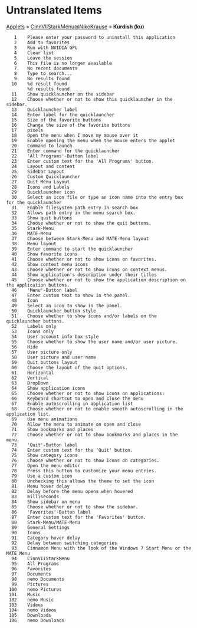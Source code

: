 # Untranslated Items
[Applets](../../../README.md) &#187; [CinnVIIStarkMenu@NikoKrause](../README.md) &#187; **Kurdish (ku)**

       1	Please enter your password to uninstall this application
       2	Add to favorites
       3	Run with NVIDIA GPU
       4	Clear list
       5	Leave the session
       6	This file is no longer available
       7	No recent documents
       8	Type to search...
       9	No results found
      10	%d result found
            %d results found
      11	Show quicklauncher on the sidebar
      12	Choose whether or not to show this quicklauncher in the sidebar.
      13	Quicklauncher label
      14	Enter label for the quicklauncher
      15	Size of the favorite buttons
      16	Change the size of the favorite buttons
      17	pixels
      18	Open the menu when I move my mouse over it
      19	Enable opening the menu when the mouse enters the applet
      20	Command to launch
      21	Enter command for the quicklauncher
      22	'All Programs'-Button label
      23	Enter custom text for the 'All Programs' button.
      24	Layout and content
      25	Sidebar Layout
      26	Custom Quicklauncher
      27	Quit Menu Layout
      28	Icons and Labels
      29	Quicklauncher icon
      30	Select an icon file or type an icon name into the entry box for the quicklauncher
      31	Enable filesystem path entry in search box
      32	Allows path entry in the menu search box.
      33	Show quit buttons
      34	Choose whether or not to show the quit buttons.
      35	Stark-Menu
      36	MATE-Menu
      37	Choose between Stark-Menu and MATE-Menu layout
      38	Menu layout
      39	Enter command to start the quicklauncher
      40	Show favorite icons
      41	Choose whether or not to show icons on favorites.
      42	Show context menu icons
      43	Choose whether or not to show icons on context menus.
      44	Show application's description under their titles
      45	Choose whether or not to show the application description on the application buttons.
      46	'Menu'-Button label
      47	Enter custom text to show in the panel.
      48	Icon
      49	Select an icon to show in the panel.
      50	Quicklauncher button style
      51	Choose whether to show icons and/or labels on the quicklauncher buttons.
      52	Labels only
      53	Icons only
      54	User account info box style
      55	Choose whether to show the user name and/or user picture.
      56	Hide
      57	User picture only
      58	User picture and user name
      59	Quit buttons layout
      60	Choose the layout of the quit options.
      61	Horizontal
      62	Vertical
      63	DropDown
      64	Show application icons
      65	Choose whether or not to show icons on applications.
      66	Keyboard shortcut to open and close the menu
      67	Enable autoscrolling in application list
      68	Choose whether or not to enable smooth autoscrolling in the application list.
      69	Use menu animations
      70	Allow the menu to animate on open and close
      71	Show bookmarks and places
      72	Choose whether or not to show bookmarks and places in the menu.
      73	'Quit'-Button label
      74	Enter custom text for the 'Quit' button.
      75	Show category icons
      76	Choose whether or not to show icons on categories.
      77	Open the menu editor
      78	Press this button to customize your menu entries.
      79	Use a custom icon
      80	Unchecking this allows the theme to set the icon
      81	Menu hover delay
      82	Delay before the menu opens when hovered
      83	milliseconds
      84	Show sidebar on menu
      85	Choose whether or not to show the sidebar.
      86	'Favorites'-Button label
      87	Enter custom text for the 'Favorites' button.
      88	Stark-Menu/MATE-Menu
      89	General Settings
      90	Icons
      91	Category hover delay
      92	Delay between switching categories
      93	Cinnamon Menu with the look of the Windows 7 Start Menu or the MATE Menu
      94	CinnVIIStarkMenu
      95	All Programs
      96	Favorites
      97	Documents
      98	nemo Documents
      99	Pictures
     100	nemo Pictures
     101	Music
     102	nemo Music
     103	Videos
     104	nemo Videos
     105	Downloads
     106	nemo Downloads
